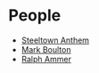 # People

* [Steeltown Anthem](http://steeltownanthem.com/)
* [Mark Boulton](markboulton.co.uk/)
* [Ralph Ammer](http://ralphammer.de/)